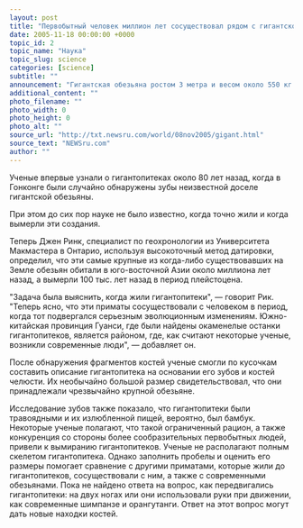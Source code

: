 ```yaml
---
layout: post
title: "Первобытный человек миллион лет сосуществовал рядом с гигантской обезьяной"
date: 2005-11-18 00:00:00 +0000
topic_id: 2
topic_name: "Наука"
topic_slug: science
categories: [science]
subtitle: ""
announcement: "Гигантская обезьяна ростом 3 метра и весом около 550 кг на протяжении миллиона лет сосуществовала рядом с первобытными людьми. К счастью для последних, рацион примата состоял преимущественно из бамбука, сообщает LiveScience."
additional_content: ""
photo_filename: ""
photo_width: 0
photo_height: 0
photo_alt: ""
source_url: "http://txt.newsru.com/world/08nov2005/gigant.html"
source_text: "NEWSru.com"
author: ""
---
```

Ученые впервые узнали о гигантопитеках около 80 лет назад, когда в Гонконге были случайно обнаружены зубы неизвестной доселе гигантской обезьяны.

При этом до сих пор науке не было известно, когда точно жили и когда вымерли эти создания.

Теперь Джен Ринк, специалист по геохронологии из Университета Макмастера в Онтарио, используя высокоточный метод датировки, определил, что эти самые крупные из когда-либо существовавших на Земле обезьян обитали в юго-восточной Азии около миллиона лет назад, а вымерли 100 тыс. лет назад в период плейстоцена.

"Задача была выяснить, когда жили гигантопитеки", &mdash; говорит Рик. "Теперь ясно, что эти приматы сосуществовали с человеком в период, когда тот подвергался серьезным эволюционным изменениям. Южно-китайская провинция Гуанси, где были найдены окаменелые останки гигантопитеков, является районом, где, как считают некоторые ученые, возникли современные люди", &mdash; добавляет он.

После обнаружения фрагментов костей ученые смогли по кусочкам составить описание гигантопитека на основании его зубов и костей челюсти. Их необычайно большой размер свидетельствовал, что они принадлежали чрезвычайно крупной обезьяне.

Исследование зубов также показало, что гигантопитеки были травоядными и их излюбленной пищей, вероятно, был бамбук. Некоторые ученые полагают, что такой ограниченный рацион, а также конкуренция со стороны более сообразительных первобытных людей, привели к вымиранию гигантопитеков. Ученые не располагают полным скелетом гигантопитека. Однако заполнить пробелы и оценить его размеры помогает сравнение с другими приматами, которые жили до гигантопитеков, сосуществовали с ним, а также с современными обезьянами. Пока не найдено ответа на вопрос, как передвигались гигантопитеки: на двух ногах или они использовали руки при движении, как современные шимпанзе и орангутанги. Ответ на этот вопрос могут дать новые находки костей.

